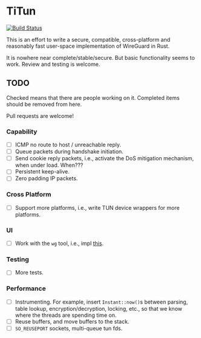 # TiTun

[![Build Status](https://travis-ci.org/sopium/titun.svg?branch=wg)](https://travis-ci.org/sopium/titun)

This is an effort to write a secure, compatible, cross-platform and reasonably fast user-space implementation of WireGuard in Rust.

It is nowhere near complete/stable/secure. But basic functionality seems to work. Review and testing is welcome.

## TODO

Checked means that there are people working on it. Completed items should be removed from here.

Pull requests are welcome!

### Capability

- [ ] ICMP no route to host / unreachable reply.
- [ ] Queue packets during handshake initiation.
- [ ] Send cookie reply packets, i.e., activate the DoS mitigation mechanism, when under load. When???
- [ ] Persistent keep-alive.
- [ ] Zero padding IP packets.

### Cross Platform

- [ ] Support more platforms, i.e., write TUN device wrappers for more platforms.

### UI

- [ ] Work with the `wg` tool, i.e., impl [this](https://www.wireguard.io/xplatform/).

### Testing

- [ ] More tests.

### Performance

- [ ] Instrumenting. For example, insert `Instant::now()`s between parsing, table lookup, encryption/decryption, locking, etc., so that we know where the threads are spending time on.
- [ ] Reuse buffers, and move buffers to the stack.
- [ ] `SO_REUSEPORT` sockets, multi-queue tun fds.
